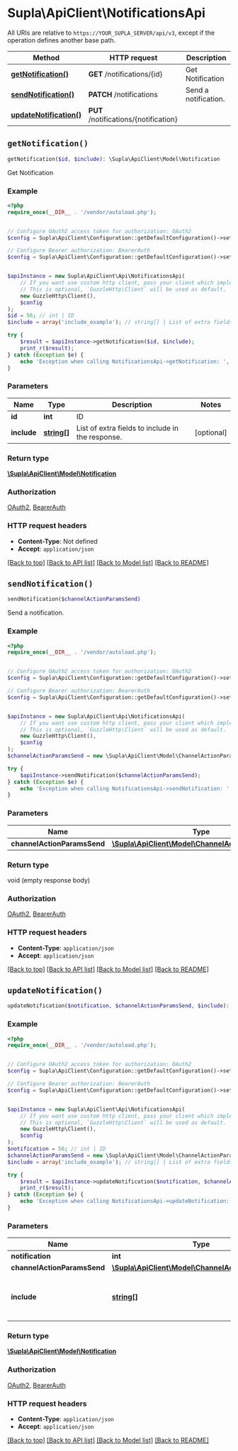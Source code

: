 # Supla\ApiClient\NotificationsApi

All URIs are relative to `https://YOUR_SUPLA_SERVER/api/v3`, except if the operation defines another base path.

| Method | HTTP request | Description |
| ------------- | ------------- | ------------- |
| [**getNotification()**](NotificationsApi.md#getNotification) | **GET** /notifications/{id} | Get Notification |
| [**sendNotification()**](NotificationsApi.md#sendNotification) | **PATCH** /notifications | Send a notification. |
| [**updateNotification()**](NotificationsApi.md#updateNotification) | **PUT** /notifications/{notification} |  |


## `getNotification()`

```php
getNotification($id, $include): \Supla\ApiClient\Model\Notification
```

Get Notification

### Example

```php
<?php
require_once(__DIR__ . '/vendor/autoload.php');


// Configure OAuth2 access token for authorization: OAuth2
$config = Supla\ApiClient\Configuration::getDefaultConfiguration()->setAccessToken('YOUR_ACCESS_TOKEN');

// Configure Bearer authorization: BearerAuth
$config = Supla\ApiClient\Configuration::getDefaultConfiguration()->setAccessToken('YOUR_ACCESS_TOKEN');


$apiInstance = new Supla\ApiClient\Api\NotificationsApi(
    // If you want use custom http client, pass your client which implements `GuzzleHttp\ClientInterface`.
    // This is optional, `GuzzleHttp\Client` will be used as default.
    new GuzzleHttp\Client(),
    $config
);
$id = 56; // int | ID
$include = array('include_example'); // string[] | List of extra fields to include in the response.

try {
    $result = $apiInstance->getNotification($id, $include);
    print_r($result);
} catch (Exception $e) {
    echo 'Exception when calling NotificationsApi->getNotification: ', $e->getMessage(), PHP_EOL;
}
```

### Parameters

| Name | Type | Description  | Notes |
| ------------- | ------------- | ------------- | ------------- |
| **id** | **int**| ID | |
| **include** | [**string[]**](../Model/string.md)| List of extra fields to include in the response. | [optional] |

### Return type

[**\Supla\ApiClient\Model\Notification**](../Model/Notification.md)

### Authorization

[OAuth2](../../README.md#OAuth2), [BearerAuth](../../README.md#BearerAuth)

### HTTP request headers

- **Content-Type**: Not defined
- **Accept**: `application/json`

[[Back to top]](#) [[Back to API list]](../../README.md#endpoints)
[[Back to Model list]](../../README.md#models)
[[Back to README]](../../README.md)

## `sendNotification()`

```php
sendNotification($channelActionParamsSend)
```

Send a notification.

### Example

```php
<?php
require_once(__DIR__ . '/vendor/autoload.php');


// Configure OAuth2 access token for authorization: OAuth2
$config = Supla\ApiClient\Configuration::getDefaultConfiguration()->setAccessToken('YOUR_ACCESS_TOKEN');

// Configure Bearer authorization: BearerAuth
$config = Supla\ApiClient\Configuration::getDefaultConfiguration()->setAccessToken('YOUR_ACCESS_TOKEN');


$apiInstance = new Supla\ApiClient\Api\NotificationsApi(
    // If you want use custom http client, pass your client which implements `GuzzleHttp\ClientInterface`.
    // This is optional, `GuzzleHttp\Client` will be used as default.
    new GuzzleHttp\Client(),
    $config
);
$channelActionParamsSend = new \Supla\ApiClient\Model\ChannelActionParamsSend(); // \Supla\ApiClient\Model\ChannelActionParamsSend

try {
    $apiInstance->sendNotification($channelActionParamsSend);
} catch (Exception $e) {
    echo 'Exception when calling NotificationsApi->sendNotification: ', $e->getMessage(), PHP_EOL;
}
```

### Parameters

| Name | Type | Description  | Notes |
| ------------- | ------------- | ------------- | ------------- |
| **channelActionParamsSend** | [**\Supla\ApiClient\Model\ChannelActionParamsSend**](../Model/ChannelActionParamsSend.md)|  | |

### Return type

void (empty response body)

### Authorization

[OAuth2](../../README.md#OAuth2), [BearerAuth](../../README.md#BearerAuth)

### HTTP request headers

- **Content-Type**: `application/json`
- **Accept**: `application/json`

[[Back to top]](#) [[Back to API list]](../../README.md#endpoints)
[[Back to Model list]](../../README.md#models)
[[Back to README]](../../README.md)

## `updateNotification()`

```php
updateNotification($notification, $channelActionParamsSend, $include): \Supla\ApiClient\Model\Notification
```



### Example

```php
<?php
require_once(__DIR__ . '/vendor/autoload.php');


// Configure OAuth2 access token for authorization: OAuth2
$config = Supla\ApiClient\Configuration::getDefaultConfiguration()->setAccessToken('YOUR_ACCESS_TOKEN');

// Configure Bearer authorization: BearerAuth
$config = Supla\ApiClient\Configuration::getDefaultConfiguration()->setAccessToken('YOUR_ACCESS_TOKEN');


$apiInstance = new Supla\ApiClient\Api\NotificationsApi(
    // If you want use custom http client, pass your client which implements `GuzzleHttp\ClientInterface`.
    // This is optional, `GuzzleHttp\Client` will be used as default.
    new GuzzleHttp\Client(),
    $config
);
$notification = 56; // int | ID
$channelActionParamsSend = new \Supla\ApiClient\Model\ChannelActionParamsSend(); // \Supla\ApiClient\Model\ChannelActionParamsSend
$include = array('include_example'); // string[] | List of extra fields to include in the response.

try {
    $result = $apiInstance->updateNotification($notification, $channelActionParamsSend, $include);
    print_r($result);
} catch (Exception $e) {
    echo 'Exception when calling NotificationsApi->updateNotification: ', $e->getMessage(), PHP_EOL;
}
```

### Parameters

| Name | Type | Description  | Notes |
| ------------- | ------------- | ------------- | ------------- |
| **notification** | **int**| ID | |
| **channelActionParamsSend** | [**\Supla\ApiClient\Model\ChannelActionParamsSend**](../Model/ChannelActionParamsSend.md)|  | |
| **include** | [**string[]**](../Model/string.md)| List of extra fields to include in the response. | [optional] |

### Return type

[**\Supla\ApiClient\Model\Notification**](../Model/Notification.md)

### Authorization

[OAuth2](../../README.md#OAuth2), [BearerAuth](../../README.md#BearerAuth)

### HTTP request headers

- **Content-Type**: `application/json`
- **Accept**: `application/json`

[[Back to top]](#) [[Back to API list]](../../README.md#endpoints)
[[Back to Model list]](../../README.md#models)
[[Back to README]](../../README.md)

